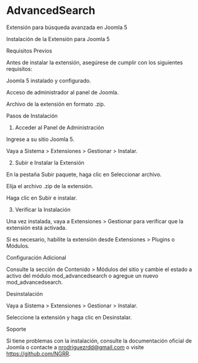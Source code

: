 # AdvancedSearch
Extensión para búsqueda avanzada en Joomla 5

Instalación de la Extensión para Joomla 5

Requisitos Previos

Antes de instalar la extensión, asegúrese de cumplir con los siguientes requisitos:

Joomla 5 instalado y configurado.

Acceso de administrador al panel de Joomla.

Archivo de la extensión en formato .zip.

Pasos de Instalación

1. Acceder al Panel de Administración

Ingrese a su sitio Joomla 5.

Vaya a Sistema > Extensiones > Gestionar > Instalar.

2. Subir e Instalar la Extensión

En la pestaña Subir paquete, haga clic en Seleccionar archivo.

Elija el archivo .zip de la extensión.

Haga clic en Subir e instalar.

3. Verificar la Instalación

Una vez instalada, vaya a Extensiones > Gestionar para verificar que la extensión está activada.

Si es necesario, habilite la extensión desde Extensiones > Plugins o Módulos.

Configuración Adicional

Consulte la sección de Contenido > Módulos del sitio y cambie el estado a activo del módulo mod_advancedsearch o agregue un nuevo mod_advancedsearch.

Desinstalación

Vaya a Sistema > Extensiones > Gestionar > Instalar.

Seleccione la extensión y haga clic en Desinstalar.

Soporte

Si tiene problemas con la instalación, consulte la documentación oficial de Joomla o contacte a nrodriguezrdd@gmail.com o visite https://github.com/NGRR.
